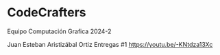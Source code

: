 # CodeCrafters
 Equipo Computación Grafica 2024-2

Juan Esteban Aristizábal Ortiz
Entregas
#1
https://youtu.be/-KNtdza13Xc
